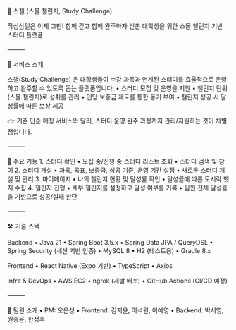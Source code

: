 📖 스챌 (스몰 챌린지, Study Challenge)

작심삼일은 이제 그만! 함께 걷고 함께 완주하자
신촌 대학생을 위한 스몰 챌린지 기반 스터디 플랫폼

⸻

🚀 서비스 소개

스챌(Study Challenge) 은 대학생들이 수강 과목과 연계된 스터디를 효율적으로 운영하고 완주할 수 있도록 돕는 플랫폼입니다.
	•	스터디 모집 및 운영을 지원
	•	챌린지 단위(스몰 챌린지)로 성취를 관리
	•	인당 보증금 제도를 통한 동기 부여
	•	챌린지 성공 시 달성률에 따른 보상 제공

👉 기존 단순 매칭 서비스와 달리, 스터디 운영·완주 과정까지 관리/지원하는 것이 차별점입니다.

⸻

🎯 주요 기능
	1.	스터디 확인
	•	모집 중/진행 중 스터디 리스트 조회
	•	스터디 검색 및 참여
	2.	스터디 개설
	•	과목, 목표, 보증금, 성공 기준, 운영 기간 설정
	•	새로운 스터디 개설 및 관리
	3.	마이페이지
	•	나의 챌린지 현황 및 달성률 확인
	•	달성률에 따른 도시락 뱃지 수집
	4.	챌린지 진행
	•	세부 챌린지를 설정하고 달성 여부를 기록
	•	팀원 전체 달성률을 기반으로 성공/실패 판단

⸻

🛠 기술 스택

Backend
	•	Java 21
	•	Spring Boot 3.5.x
	•	Spring Data JPA / QueryDSL
	•	Spring Security (세션 기반 인증)
	•	MySQL 8
	•	H2 (테스트용)
	•	Gradle 8.x

Frontend
	•	React Native (Expo 기반)
	•	TypeScript
	•	Axios

Infra & DevOps
	•	AWS EC2
	•	ngrok (개발 배포)
	•	GitHub Actions (CI/CD 예정)

⸻

👥 팀원 소개
	•	PM: 오은성
	•	Frontend: 김지윤, 이석원, 이예영
	•	Backend: 박서영, 원종윤, 한정후
